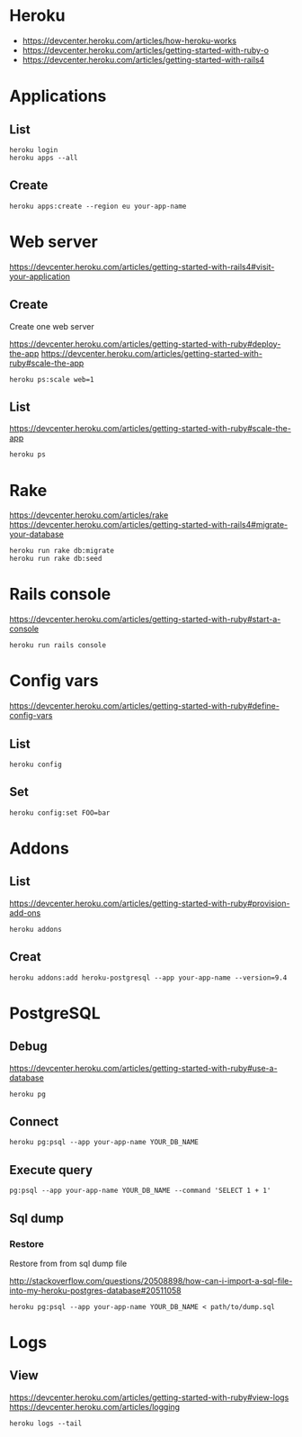 <!-- -*- coding: utf-8; -*- -->

# Heroku

* <https://devcenter.heroku.com/articles/how-heroku-works>
* <https://devcenter.heroku.com/articles/getting-started-with-ruby-o>
* <https://devcenter.heroku.com/articles/getting-started-with-rails4>

# Applications

## List

    heroku login
    heroku apps --all

## Create

    heroku apps:create --region eu your-app-name

# Web server

<https://devcenter.heroku.com/articles/getting-started-with-rails4#visit-your-application>

## Create

Create one web server

<https://devcenter.heroku.com/articles/getting-started-with-ruby#deploy-the-app>
<https://devcenter.heroku.com/articles/getting-started-with-ruby#scale-the-app>

    heroku ps:scale web=1

## List

<https://devcenter.heroku.com/articles/getting-started-with-ruby#scale-the-app>

    heroku ps

# Rake

<https://devcenter.heroku.com/articles/rake>
<https://devcenter.heroku.com/articles/getting-started-with-rails4#migrate-your-database>

    heroku run rake db:migrate
    heroku run rake db:seed

# Rails console

<https://devcenter.heroku.com/articles/getting-started-with-ruby#start-a-console>

    heroku run rails console

# Config vars

<https://devcenter.heroku.com/articles/getting-started-with-ruby#define-config-vars>

## List

    heroku config

## Set

    heroku config:set FOO=bar

# Addons

## List

<https://devcenter.heroku.com/articles/getting-started-with-ruby#provision-add-ons>

    heroku addons

## Creat

    heroku addons:add heroku-postgresql --app your-app-name --version=9.4

# PostgreSQL

## Debug

<https://devcenter.heroku.com/articles/getting-started-with-ruby#use-a-database>

    heroku pg

## Connect

    heroku pg:psql --app your-app-name YOUR_DB_NAME

## Execute query

    pg:psql --app your-app-name YOUR_DB_NAME --command 'SELECT 1 + 1'

## Sql dump

### Restore

Restore from from sql dump file

<http://stackoverflow.com/questions/20508898/how-can-i-import-a-sql-file-into-my-heroku-postgres-database#20511058>

    heroku pg:psql --app your-app-name YOUR_DB_NAME < path/to/dump.sql

# Logs

## View

<https://devcenter.heroku.com/articles/getting-started-with-ruby#view-logs>
<https://devcenter.heroku.com/articles/logging>

    heroku logs --tail
